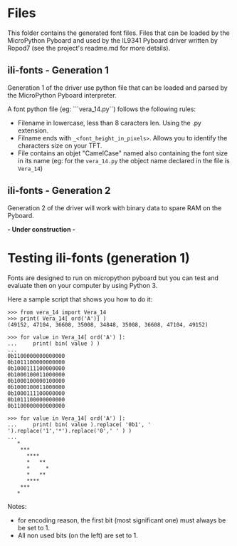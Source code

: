 # Files 

This folder contains the generated font files. Files that can be loaded by the MicroPython Pyboard and used by the IL9341 Pyboard driver written by Ropod7 (see the project's readme.md for more details). 

## ili-fonts - Generation 1

Generation 1 of the driver use python file that can be loaded and parsed by the MicroPython Pyboard interpreter.
 
A font python file (eg: ```vera_14.py``) follows the following rules:
* Filename in lowercase, less than 8 caracters len. Using the .py extension.
* Filname ends with ```_<font_height_in_pixels>```. Allows you to identify the characters size on your TFT.
* File contains an objet "CamelCase" named also containing the font size in its name (eg: for the ```vera_14.py``` the object name declared in the file is ```Vera_14```) 

## ili-fonts - Generation 2

Generation 2 of the driver will work with binary data to spare RAM on the Pyboard.

__*-* Under construction *-*__

# Testing ili-fonts (generation 1)

Fonts are designed to run on micropython pyboard but you can test and evaluate then on your computer by using Python 3.

Here a sample script that shows you how to do it:

```
>>> from vera_14 import Vera_14
>>> print( Vera_14[ ord('A')] )
(49152, 47104, 36608, 35008, 34848, 35008, 36608, 47104, 49152)

>>> for value in Vera_14[ ord('A') ]:
...     print( bin( value ) )
... 
0b1100000000000000
0b1011100000000000
0b1000111100000000
0b1000100011000000
0b1000100000100000
0b1000100011000000
0b1000111100000000
0b1011100000000000
0b1100000000000000

>>> for value in Vera_14[ ord('A') ]:
...     print( bin( value ).replace( '0b1', '   ').replace('1','*').replace('0',' ' ) )
... 
   *              
    ***           
      ****        
      *   **      
      *     *     
      *   **      
      ****        
    ***           
   *               

```

Notes:
* for encoding reason, the first bit (most significant one) must always be be set to 1. 
* All non used bits (on the left) are set to 1.
